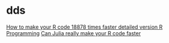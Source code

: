 # dds

[How to make your R code 18878 times faster detailed version R Programming](https://github.com/MaximeRivest/dds/blob/master/How-to-make-your-R-code-18-878-times-faster-Detailed-version-R-Programming.R)
[Can Julia really make your R code faster](https://github.com/MaximeRivest/dds/blob/master/Can%20Julia%20really%20make%20your%20R%20code%20faster.R)
